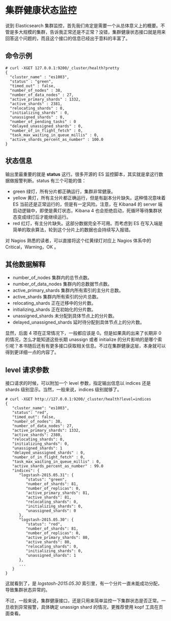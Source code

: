 # 集群健康状态监控

说到 Elasticsearch 集群监控，首先我们肯定是需要一个从总体意义上的概要。不管是多大规模的集群，告诉我正常还是不正常？没错，集群健康状态接口就是用来回答这个问题的，而且这个接口的信息已经出于意料的丰富了。

## 命令示例

```
# curl -XGET 127.0.0.1:9200/_cluster/health?pretty
{
  "cluster_name" : "es1003",
  "status" : "green",
  "timed_out" : false,
  "number_of_nodes" : 38,
  "number_of_data_nodes" : 27,
  "active_primary_shards" : 1332,
  "active_shards" : 2381,
  "relocating_shards" : 0,
  "initializing_shards" : 0,
  "unassigned_shards" : 0,
  "number_of_pending_tasks" : 0
  "delayed_unassigned_shards" : 0,
  "number_of_in_flight_fetch" : 0,
  "task_max_waiting_in_queue_millis" : 0,
  "active_shards_percent_as_number" : 100.0
}
```

## 状态信息

输出里最重要的就是 **status** 这行。很多开源的 ES 监控脚本，其实就是拿这行数据做报警判断。status 有三个可能的值：

* green
绿灯，所有分片都正确运行，集群非常健康。
* yellow
黄灯，所有主分片都正确运行，但是有副本分片缺失。这种情况意味着 ES 当前还是正常运行的，但是有一定风险。注意，在 Kibana4 的 server 端启动逻辑中，即使是黄灯状态，Kibana 4 也会拒绝启动，死循环等待集群状态变成绿灯后才能继续运行。
* red
红灯，有主分片缺失。这部分数据完全不可用。而考虑到 ES 在写入端是简单的取余算法，轮到这个分片上的数据也会持续写入报错。

对 Nagios 熟悉的读者，可以直接将这个红黄绿灯对应上 Nagios 体系中的 Critical，Warning，OK 。

## 其他数据解释

* number_of_nodes 集群内的总节点数。
* number_of_data_nodes 集群内的总数据节点数。
* active_primary_shards 集群内所有索引的主分片总数。
* active_shards 集群内所有索引的分片总数。
* relocating_shards 正在迁移中的分片数。
* initializing_shards 正在初始化的分片数。
* unassigned_shards 未分配到具体节点上的分片数。
* delayed_unassigned_shards 延时待分配到具体节点上的分片数。

显然，后面 4 项在正常情况下，一般都应该是 0。但是如果真的出来了长期非 0 的情况，怎么才能知道这些长期 unassign 或者 initialize 的分片影响的是哪个索引呢？本书随后还有有更多接口获取相关信息。不过在集群健康这层，本身就可以得到更详细一点的内容了。

## level 请求参数

接口请求的时候，可以附加一个 level 参数，指定输出信息以 indices 还是 shards 级别显示。当然，一般来说，indices 级别就够了。

```
# curl -XGET http://127.0.0.1:9200/_cluster/health?level=indices
{
   "cluster_name": "es1003",
   "status": "red",
   "timed_out": false,
   "number_of_nodes": 38,
   "number_of_data_nodes": 27,
   "active_primary_shards": 1332,
   "active_shards": 2380,
   "relocating_shards": 0,
   "initializing_shards": 0,
   "unassigned_shards": 1
   "delayed_unassigned_shards" : 0,
   "number_of_in_flight_fetch" : 0,
   "task_max_waiting_in_queue_millis" : 0,
   "active_shards_percent_as_number" : 99.0
   "indices": {
      "logstash-2015.05.31": {
         "status": "green",
         "number_of_shards": 81,
         "number_of_replicas": 0,
         "active_primary_shards": 81,
         "active_shards": 81,
         "relocating_shards": 0,
         "initializing_shards": 0,
         "unassigned_shards": 0
      },
      "logstash-2015.05.30": {
         "status": "red",
         "number_of_shards": 81,
         "number_of_replicas": 0,
         "active_primary_shards": 80,
         "active_shards": 80,
         "relocating_shards": 0,
         "initializing_shards": 0,
         "unassigned_shards": 1
      },
      ...
   }
}
```

这就看到了，是 *logstash-2015.05.30* 索引里，有一个分片一直未能成功分配，导致集群状态异常的。

不过，一般来说，集群健康接口，还是只用来简单监控一下集群状态是否正常。一旦收到异常报警，具体确定 unassign shard 的情况，更推荐使用 kopf 工具在页面查看。
